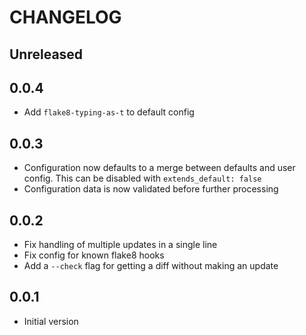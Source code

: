# CHANGELOG

## Unreleased

## 0.0.4

- Add `flake8-typing-as-t` to default config

## 0.0.3

- Configuration now defaults to a merge between defaults and user config. This
  can be disabled with `extends_default: false`
- Configuration data is now validated before further processing

## 0.0.2

- Fix handling of multiple updates in a single line
- Fix config for known flake8 hooks
- Add a `--check` flag for getting a diff without making an update

## 0.0.1

- Initial version
